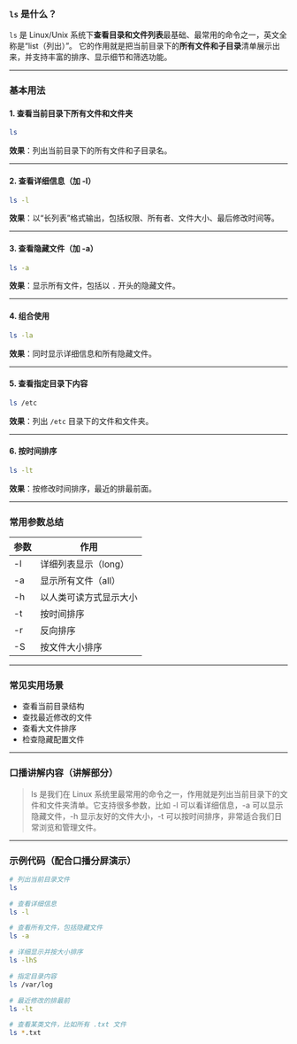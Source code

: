 ### `ls` 是什么？

`ls` 是 Linux/Unix 系统下**查看目录和文件列表**最基础、最常用的命令之一，英文全称是“list（列出）”。
它的作用就是把当前目录下的**所有文件和子目录**清单展示出来，并支持丰富的排序、显示细节和筛选功能。

---

### 基本用法

#### 1. 查看当前目录下所有文件和文件夹

```bash
ls
```

**效果**：列出当前目录下的所有文件和子目录名。

---

#### 2. 查看详细信息（加 -l）

```bash
ls -l
```

**效果**：以“长列表”格式输出，包括权限、所有者、文件大小、最后修改时间等。

---

#### 3. 查看隐藏文件（加 -a）

```bash
ls -a
```

**效果**：显示所有文件，包括以 `.` 开头的隐藏文件。

---

#### 4. 组合使用

```bash
ls -la
```

**效果**：同时显示详细信息和所有隐藏文件。

---

#### 5. 查看指定目录下内容

```bash
ls /etc
```

**效果**：列出 `/etc` 目录下的文件和文件夹。

---

#### 6. 按时间排序

```bash
ls -lt
```

**效果**：按修改时间排序，最近的排最前面。

---

### 常用参数总结

| 参数 | 作用           |
| -- | ------------ |
| -l | 详细列表显示（long） |
| -a | 显示所有文件（all）  |
| -h | 以人类可读方式显示大小  |
| -t | 按时间排序        |
| -r | 反向排序         |
| -S | 按文件大小排序      |

---

### 常见实用场景

* 查看当前目录结构
* 查找最近修改的文件
* 查看大文件排序
* 检查隐藏配置文件

---

### 口播讲解内容（讲解部分）

> ls 是我们在 Linux 系统里最常用的命令之一，作用就是列出当前目录下的文件和文件夹清单。它支持很多参数，比如 -l 可以看详细信息，-a 可以显示隐藏文件，-h 显示友好的文件大小，-t 可以按时间排序，非常适合我们日常浏览和管理文件。

---

### 示例代码（配合口播分屏演示）

```bash
# 列出当前目录文件
ls

# 查看详细信息
ls -l

# 查看所有文件，包括隐藏文件
ls -a

# 详细显示并按大小排序
ls -lhS

# 指定目录内容
ls /var/log

# 最近修改的排最前
ls -lt

# 查看某类文件，比如所有 .txt 文件
ls *.txt
```


